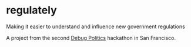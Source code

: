 # regulately
Making it easier to understand and influence new government regulations

A project from the second [Debug Politics](http://www.debugpolitics.com/) hackathon in San Francisco.
